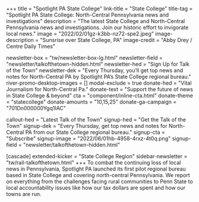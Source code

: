 +++
title = "Spotlight PA State College"
link-title = "State College"
title-tag = "Spotlight PA State College: North-Central Pennsylvania news and investigations"
description = "The latest State College and North-Central Pennsylvania news and investigations. Join our historic effort to invigorate local news."
image = "2022/02/01gz-k3bb-nz72-spe2.jpeg"
image-description = "Sunsrise over State College, PA"
image-credit = "Abby Drey / Centre Daily Times"

newsletter-box = "tw/newsletter-box-lg.html"
newsletter-field = "newsletter/talkofthetown-hidden.html"
newsletter-hed = "Sign Up for Talk of the Town"
newsletter-dek = "Every Thursday, you’ll get top news and notes for North-Central PA by Spotlight PA’s State College regional bureau."
river-promo-desktop-images = []
modal-exclude = true
donate-hed = "Vital Journalism for North-Central Pa."
donate-text = "Support the future of news in State College & beyond"
cta = "component/inline-cta.html"
donate-theme = "statecollege"
donate-amounts = "10,15,25"
donate-ga-campaign = "701Dn000000Ygq1IAC"

callout-hed = "Latest Talk of the Town"
signup-hed = "Get the Talk of the Town"
signup-dek = "Every Thursday, get top news and notes for North-Central PA from our State College regional bureau."
signup-cta = "Subscribe"
signup-image = "2022/06/01hb-4958-4rxz-4t0q.png"
signup-field = "newsletter/talkofthetown-hidden.html"

[cascade]
extended-kicker = "State College Region"
sidebar-newsletter = "tw/rail-talkofthetown.html"
+++
To combat the continuing loss of local news in Pennsylvania, Spotlight PA launched its first pilot regional bureau based in State College and covering north-central Pennsylvania. We report on everything from the challenges facing rural communities to Penn State to local accountability issues like how our tax dollars are spent and how our towns are run.
